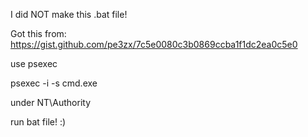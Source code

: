 I did NOT make this .bat file! 

Got this from:  https://gist.github.com/pe3zx/7c5e0080c3b0869ccba1f1dc2ea0c5e0

use psexec

psexec -i -s cmd.exe

under NT\Authority

run bat file! :)
